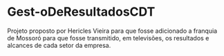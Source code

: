 # Gest-oDeResultadosCDT
Projeto proposto por Hericles Vieira para que fosse adicionado a franquia de Mossoró para que fosse transmitido, em televisões, os resultados e alcances de cada setor da empresa.

